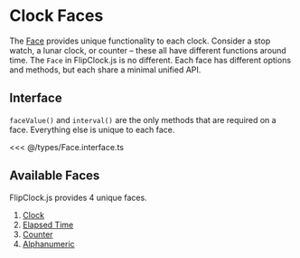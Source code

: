 <script setup lang="ts">
import Clock from '../components/Clock.vue';
import Counter from '../components/Counter.vue';
</script>

# Clock Faces

The [Face](../reference/face.md) provides unique functionality to each clock. Consider a stop watch, a lunar clock, or counter – these all have different functions around time. The `Face` in FlipClock.js is no different. Each face has different options and methods, but each share a minimal unified API.

## Interface

`faceValue()` and `interval()` are the only methods that are required on a face. Everything else is unique to each face.

<<< @/types/Face.interface.ts

## Available Faces

FlipClock.js provides 4 unique faces.

1. [Clock](./clock.md)
2. [Elapsed Time](./elapsed-time.md)
3. [Counter](./counter.md)
4. [Alphanumeric](./alphanumeric.md)